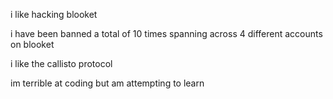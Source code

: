 i like hacking blooket 

i have been banned a total of 10 times spanning across 4 different accounts on blooket



i like the callisto protocol

im terrible at coding but am attempting to learn
